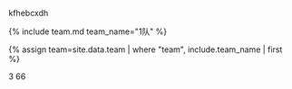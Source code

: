 
kfhebcxdh


{% include team.md team_name="1队" %}

{% assign team=site.data.team | where "team", include.team_name | first %}


3
66
